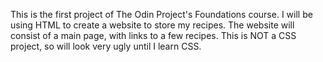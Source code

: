 This is the first project of The Odin Project's Foundations course.
I will be using HTML to create a website to store my recipes.
The website will consist of a main page, with links to a few recipes.
This is NOT a CSS project, so will look very ugly until I learn CSS.